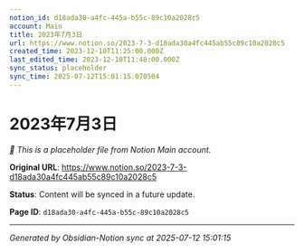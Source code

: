 ```yaml
---
notion_id: d18ada30-a4fc-445a-b55c-89c10a2028c5
account: Main
title: 2023年7月3日
url: https://www.notion.so/2023-7-3-d18ada30a4fc445ab55c89c10a2028c5
created_time: 2023-12-10T11:25:00.000Z
last_edited_time: 2023-12-10T11:48:00.000Z
sync_status: placeholder
sync_time: 2025-07-12T15:01:15.070504
---
```


# 2023年7月3日

*🔄 This is a placeholder file from Notion Main account.*

**Original URL**: https://www.notion.so/2023-7-3-d18ada30a4fc445ab55c89c10a2028c5

**Status**: Content will be synced in a future update.

**Page ID**: `d18ada30-a4fc-445a-b55c-89c10a2028c5`

---

*Generated by Obsidian-Notion sync at 2025-07-12 15:01:15*
